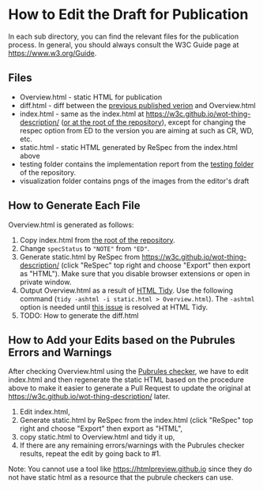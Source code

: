 # How to Edit the Draft for Publication

In each sub directory, you can find the relevant files for the publication process.
In general, you should always consult the W3C Guide page at <https://www.w3.org/Guide>.

## Files

* Overview.html - static HTML for publication
* diff.html - diff between the [previous published verion](https://www.w3.org/TR/2023/CR-wot-thing-description11-20230119/) and Overview.html
* index.html - same as the index.html at <https://w3c.github.io/wot-thing-description/> ([or at the root of the repository](../index.html)), except for changing the respec option from ED to the version you are aiming at such as CR, WD, etc.
* static.html - static HTML generated by ReSpec from the index.html above
* testing folder contains the implementation report from the [testing folder](../testing/report11.html) of the repository. 
* visualization folder contains pngs of the images from the editor's draft

## How to Generate Each File

Overview.html is generated as follows:

1. Copy index.html from [the root of the repository](../index.html).
2. Change `specStatus` to `"NOTE"` from `"ED"`.
3. Generate static.html by ReSpec from <https://w3c.github.io/wot-thing-description/> (click "ReSpec" top right and choose "Export" then export as "HTML"). Make sure that you disable browser extensions or open in private window.
4. Output Overview.html as a result of [HTML Tidy](https://www.html-tidy.org/). Use the following command (`tidy -ashtml -i static.html > Overview.html`). The `-ashtml` option is needed until [this issue](https://github.com/htacg/tidy-html5/issues/660) is resolved at HTML Tidy.
5. TODO: How to generate the diff.html 

## How to Add your Edits based on the Pubrules Errors and Warnings

After checking Overview.html using the [Pubrules checker](https://www.w3.org/pubrules/), we have to edit index.html and then
regenerate the static HTML based on the procedure above to make it easier to generate a Pull Request to update the original
at <https://w3c.github.io/wot-thing-description/> later.

1. Edit index.html,
2. Generate static.html by ReSpec from the index.html (click "ReSpec" top right and choose "Export" then export as "HTML",
3. copy static.html to Overview.html and tidy it up,
4. If there are any remaining errors/warnings with the Pubrules checker results, repeat the edit by going back to #1.

Note: You cannot use a tool like <https://htmlpreview.github.io> since they do not have static html as a resource that the pubrule
checkers can use.
